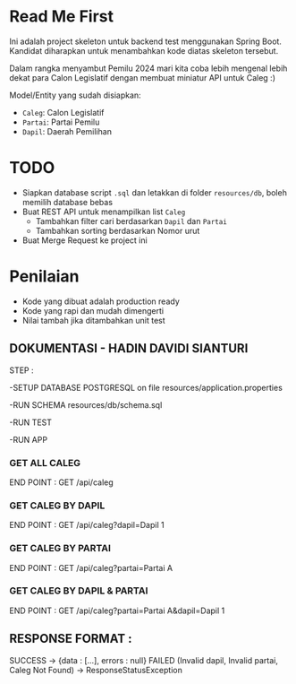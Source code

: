 # Read Me First
Ini adalah project skeleton untuk backend test menggunakan Spring Boot.
Kandidat diharapkan untuk menambahkan kode diatas skeleton tersebut.

Dalam rangka menyambut Pemilu 2024 mari kita coba lebih mengenal lebih dekat para Calon Legislatif dengan membuat miniatur API untuk Caleg :)

Model/Entity yang sudah disiapkan:
- `Caleg`: Calon Legislatif
- `Partai`: Partai Pemilu
- `Dapil`: Daerah Pemilihan

# TODO
- Siapkan database script `.sql` dan letakkan di folder `resources/db`, boleh memilih database bebas
- Buat REST API untuk menampilkan list `Caleg`
    - Tambahkan filter cari berdasarkan `Dapil` dan `Partai`
    - Tambahkan sorting berdasarkan Nomor urut
- Buat Merge Request ke project ini

# Penilaian
- Kode yang dibuat adalah production ready
- Kode yang rapi dan mudah dimengerti
- Nilai tambah jika ditambahkan unit test



## DOKUMENTASI - HADIN DAVIDI SIANTURI 

STEP : 

-SETUP DATABASE POSTGRESQL on file resources/application.properties

-RUN SCHEMA resources/db/schema.sql

-RUN TEST

-RUN APP

### GET ALL CALEG
END POINT : GET /api/caleg

### GET CALEG BY DAPIL
END POINT : GET /api/caleg?dapil=Dapil 1

### GET CALEG BY PARTAI
END POINT : GET /api/caleg?partai=Partai A

### GET CALEG BY DAPIL & PARTAI
END POINT : GET /api/caleg?partai=Partai A&dapil=Dapil 1


## RESPONSE FORMAT : 
SUCCESS -> {data : [...], errors : null}
FAILED (Invalid dapil, Invalid partai, Caleg Not Found) -> ResponseStatusException


